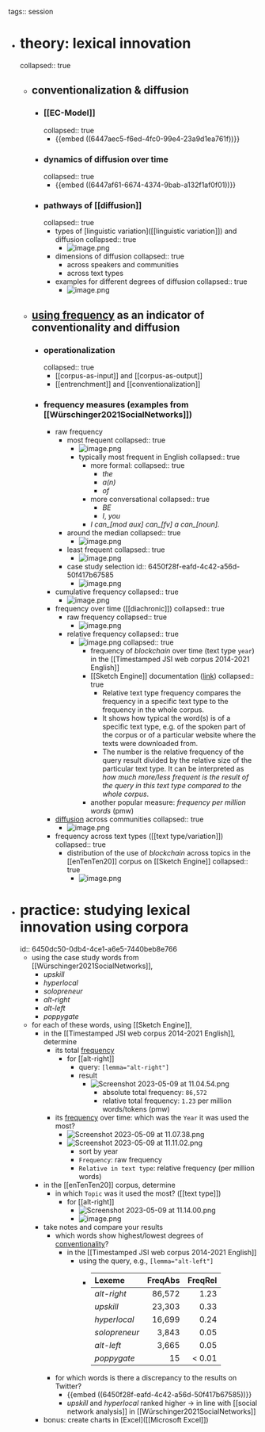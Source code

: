 tags:: session

- # theory: lexical innovation
  collapsed:: true
	- ## conventionalization & diffusion
		- ### [[EC-Model]]
		  collapsed:: true
			- {{embed ((6447aec5-f6ed-4fc0-99e4-23a9d1ea761f))}}
		- ### dynamics of diffusion over time
		  collapsed:: true
			- {{embed ((6447af61-6674-4374-9bab-a132f1af0f01))}}
		- ### pathways of [[diffusion]]
		  collapsed:: true
			- types of [linguistic variation]([[linguistic variation]]) and diffusion
			  collapsed:: true
				- ![image.png](../assets/image_1683027250792_0.png)
			- dimensions of diffusion
			  collapsed:: true
				- across speakers and communities
				- across text types
			- examples for different degrees of diffusion
			  collapsed:: true
				- ![image.png](../assets/image_1683026241397_0.png)
	- ## [using frequency]([[frequency]]) as an indicator of conventionality and diffusion
		- ### operationalization
		  collapsed:: true
			- [[corpus-as-input]] and [[corpus-as-output]]
			- [[entrenchment]] and [[conventionalization]]
		- ### frequency measures (examples from [[Würschinger2021SocialNetworks]])
			- raw frequency
				- most frequent
				  collapsed:: true
					- ![image.png](../assets/image_1683026504246_0.png)
					- typically most frequent in English
					  collapsed:: true
						- more formal:
						  collapsed:: true
							- *the*
							- *a(n)*
							- *of*
						- more conversational
						  collapsed:: true
							- *BE*
							- *I*, *you*
						- *I can_[mod aux] can_[fv] a can_[noun].*
				- around the median
				  collapsed:: true
					- ![image.png](../assets/image_1683026540022_0.png)
				- least frequent
				  collapsed:: true
					- ![image.png](../assets/image_1683026561436_0.png)
				- case study selection
				  id:: 6450f28f-eafd-4c42-a56d-50f417b67585
					- ![image.png](../assets/image_1683026579868_0.png)
			- cumulative frequency
			  collapsed:: true
				- ![image.png](../assets/image_1683026610143_0.png)
			- frequency over time ([[diachronic]])
			  collapsed:: true
				- raw frequency
				  collapsed:: true
					- ![image.png](../assets/image_1683026963548_0.png)
				- relative frequency
				  collapsed:: true
					- ![image.png](../assets/image_1683026776999_0.png)
					  collapsed:: true
						- frequency of *blockchain* over time (text type `year`) in the [[Timestamped JSI web corpus 2014-2021 English]]
						- [[Sketch Engine]] documentation ([link](https://www.sketchengine.eu/my_keywords/relative-text-type-frequency/))
						  collapsed:: true
							- Relative  text type  frequency compares the frequency in a specific text type to the frequency in the whole  corpus.
							- It shows how typical the word(s) is of a specific text type, e.g. of 
							  the spoken part of the corpus or of a particular website where the texts
							   were downloaded from.
							- The number is the relative frequency of the  query  result divided by the relative size of the particular text type. It can be interpreted as *how much more/less frequent is the result of the query in this text type compared to the whole corpus*.
						- another popular measure: *frequency per million words* (pmw)
			- [diffusion]([[diffusion]]) across communities
			  collapsed:: true
				- ![image.png](../assets/image_1683027011093_0.png)
			- frequency across text types ([[text type/variation]])
			  collapsed:: true
				- distribution of the use of *blockchain* across topics in the [[enTenTen20]] corpus on [[Sketch Engine]]
				  collapsed:: true
					- ![image.png](../assets/image_1683027088964_0.png)
- # practice: studying lexical innovation using corpora
  id:: 6450dc50-0db4-4ce1-a6e5-7440beb8e766
	- using the case study words from [[Würschinger2021SocialNetworks]],
		- *upskill*
		- *hyperlocal*
		- *solopreneur*
		- *alt-right*
		- *alt-left*
		- *poppygate*
	- for each of these words, using [[Sketch Engine]],
		- in the [[Timestamped JSI web corpus 2014-2021 English]], determine
			- its total [frequency]([[frequency]])
				- for [[alt-right]]
					- query: `[lemma="alt-right"]`
					- result
						- ![Screenshot 2023-05-09 at 11.04.54.png](../assets/Screenshot_2023-05-09_at_11.04.54_1683623177745_0.png)
							- absolute total frequency: `86,572`
							- relative total frequency: `1.23` per million words/tokens (pmw)
			- its [frequency]([[frequency]]) over time: which was the `Year` it was used the most?
				- ![Screenshot 2023-05-09 at 11.07.38.png](../assets/Screenshot_2023-05-09_at_11.07.38_1683623335276_0.png)
				- ![Screenshot 2023-05-09 at 11.11.02.png](../assets/Screenshot_2023-05-09_at_11.11.02_1683623534916_0.png)
					- sort by year
					- `Frequency`: raw frequency
					- `Relative in text type`: relative frequency (per million words)
		- in the [[enTenTen20]] corpus, determine
			- in which `Topic` was it used the most? ([[text type]])
				- for [[alt-right]]
					- ![Screenshot 2023-05-09 at 11.14.00.png](../assets/Screenshot_2023-05-09_at_11.14.00_1683623774717_0.png)
					- ![image.png](../assets/image_1683623788788_0.png)
		- take notes and compare your results
			- which words show highest/lowest degrees of [conventionality]([[conventionalization]])?
				- in the [[Timestamped JSI web corpus 2014-2021 English]]
					- using the query, e.g., `[lemma="alt-left"]`
						- |Lexeme|FreqAbs|FreqRel|
						  |:---|---:|----:|
						  |*alt-right*|86,572|1.23|
						  |*upskill*|23,303|0.33|
						  |*hyperlocal*|16,699|0.24|
						  |*solopreneur*|3,843|0.05|
						  |*alt-left*|3,665|0.05|
						  |*poppygate*|15|< 0.01|
			- for which words is there a discrepancy to the results on Twitter?
				- {{embed ((6450f28f-eafd-4c42-a56d-50f417b67585))}}
				- *upskill* and *hyperlocal* ranked higher -> in line with [[social network analysis]] in [[Würschinger2021SocialNetworks]]
		- bonus: create charts in [Excel]([[Microsoft Excel]])
